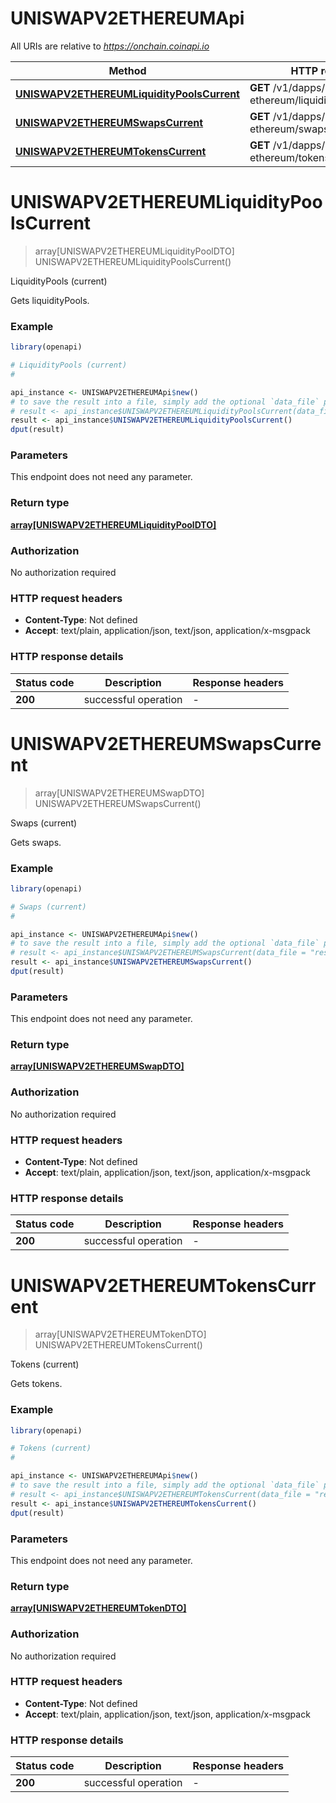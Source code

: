 # UNISWAPV2ETHEREUMApi

All URIs are relative to *https://onchain.coinapi.io*

Method | HTTP request | Description
------------- | ------------- | -------------
[**UNISWAPV2ETHEREUMLiquidityPoolsCurrent**](UNISWAPV2ETHEREUMApi.md#UNISWAPV2ETHEREUMLiquidityPoolsCurrent) | **GET** /v1/dapps/uniswap-v2-ethereum/liquidityPools/current | LiquidityPools (current)
[**UNISWAPV2ETHEREUMSwapsCurrent**](UNISWAPV2ETHEREUMApi.md#UNISWAPV2ETHEREUMSwapsCurrent) | **GET** /v1/dapps/uniswap-v2-ethereum/swaps/current | Swaps (current)
[**UNISWAPV2ETHEREUMTokensCurrent**](UNISWAPV2ETHEREUMApi.md#UNISWAPV2ETHEREUMTokensCurrent) | **GET** /v1/dapps/uniswap-v2-ethereum/tokens/current | Tokens (current)


# **UNISWAPV2ETHEREUMLiquidityPoolsCurrent**
> array[UNISWAPV2ETHEREUMLiquidityPoolDTO] UNISWAPV2ETHEREUMLiquidityPoolsCurrent()

LiquidityPools (current)

Gets liquidityPools.

### Example
```R
library(openapi)

# LiquidityPools (current)
#

api_instance <- UNISWAPV2ETHEREUMApi$new()
# to save the result into a file, simply add the optional `data_file` parameter, e.g.
# result <- api_instance$UNISWAPV2ETHEREUMLiquidityPoolsCurrent(data_file = "result.txt")
result <- api_instance$UNISWAPV2ETHEREUMLiquidityPoolsCurrent()
dput(result)
```

### Parameters
This endpoint does not need any parameter.

### Return type

[**array[UNISWAPV2ETHEREUMLiquidityPoolDTO]**](UNISWAP_V2_ETHEREUM.LiquidityPoolDTO.md)

### Authorization

No authorization required

### HTTP request headers

 - **Content-Type**: Not defined
 - **Accept**: text/plain, application/json, text/json, application/x-msgpack

### HTTP response details
| Status code | Description | Response headers |
|-------------|-------------|------------------|
| **200** | successful operation |  -  |

# **UNISWAPV2ETHEREUMSwapsCurrent**
> array[UNISWAPV2ETHEREUMSwapDTO] UNISWAPV2ETHEREUMSwapsCurrent()

Swaps (current)

Gets swaps.

### Example
```R
library(openapi)

# Swaps (current)
#

api_instance <- UNISWAPV2ETHEREUMApi$new()
# to save the result into a file, simply add the optional `data_file` parameter, e.g.
# result <- api_instance$UNISWAPV2ETHEREUMSwapsCurrent(data_file = "result.txt")
result <- api_instance$UNISWAPV2ETHEREUMSwapsCurrent()
dput(result)
```

### Parameters
This endpoint does not need any parameter.

### Return type

[**array[UNISWAPV2ETHEREUMSwapDTO]**](UNISWAP_V2_ETHEREUM.SwapDTO.md)

### Authorization

No authorization required

### HTTP request headers

 - **Content-Type**: Not defined
 - **Accept**: text/plain, application/json, text/json, application/x-msgpack

### HTTP response details
| Status code | Description | Response headers |
|-------------|-------------|------------------|
| **200** | successful operation |  -  |

# **UNISWAPV2ETHEREUMTokensCurrent**
> array[UNISWAPV2ETHEREUMTokenDTO] UNISWAPV2ETHEREUMTokensCurrent()

Tokens (current)

Gets tokens.

### Example
```R
library(openapi)

# Tokens (current)
#

api_instance <- UNISWAPV2ETHEREUMApi$new()
# to save the result into a file, simply add the optional `data_file` parameter, e.g.
# result <- api_instance$UNISWAPV2ETHEREUMTokensCurrent(data_file = "result.txt")
result <- api_instance$UNISWAPV2ETHEREUMTokensCurrent()
dput(result)
```

### Parameters
This endpoint does not need any parameter.

### Return type

[**array[UNISWAPV2ETHEREUMTokenDTO]**](UNISWAP_V2_ETHEREUM.TokenDTO.md)

### Authorization

No authorization required

### HTTP request headers

 - **Content-Type**: Not defined
 - **Accept**: text/plain, application/json, text/json, application/x-msgpack

### HTTP response details
| Status code | Description | Response headers |
|-------------|-------------|------------------|
| **200** | successful operation |  -  |

